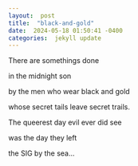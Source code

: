 ```yaml
---
layout:  post
title:  "black-and-gold"
date:  2024-05-18 01:50:41 -0400
categories:  jekyll update
---
```




There are somethings done 

in the midnight son 

by the men who wear black and gold 

whose secret tails leave secret trails. 

The queerest day evil ever did see

was the day they left

the SIG by the sea...
